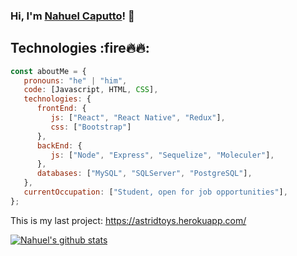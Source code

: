 ### Hi, I'm <a href="https://www.linkedin.com/in/nahuel-caputto/">Nahuel Caputto</a>! 👋
## Technologies :fire🔥🔥:
```javascript
const aboutMe = {
   pronouns: "he" | "him",
   code: [Javascript, HTML, CSS],
   technologies: {
      frontEnd: {
         js: ["React", "React Native", "Redux"],
         css: ["Bootstrap"]
      },
      backEnd: {
         js: ["Node", "Express", "Sequelize", "Moleculer"],
      },
      databases: ["MySQL", "SQLServer", "PostgreSQL"],
   },
   currentOccupation: ["Student, open for job opportunities"],
};
```
This is my last project: https://astridtoys.herokuapp.com/

[![Nahuel's github stats](https://github-readme-stats.vercel.app/api?username=nahuelcaputto)](https://github.com/anuraghazra/github-readme-stats)

<!--
**nahuelcaputto/nahuelcaputto** is a ✨ _special_ ✨ repository because its `README.md` (this file) appears on your GitHub profile.

Here are some ideas to get you started:

- 🔭 I’m currently working on ...
- 🌱 I’m currently learning ...
- 👯 I’m looking to collaborate on ...
- 🤔 I’m looking for help with ...
- 💬 Ask me about ...
- 📫 How to reach me: ...
- 😄 Pronouns: ...
- ⚡ Fun fact: ...
-->
